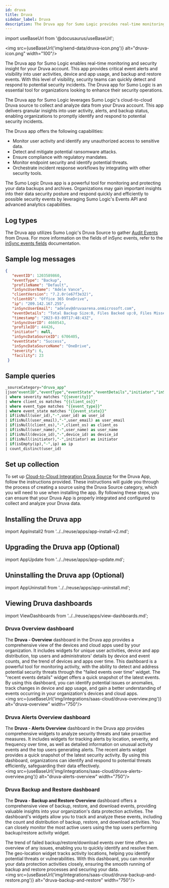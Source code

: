 ```yaml
---
id: druva
title: Druva
sidebar_label: Druva
description: The Druva app for Sumo Logic provides real-time monitoring and security insight for Druva accounts, enabling prompt detection and response to potential security incidents through granular insights into user activity, alerts, and backup status.
---
```


import useBaseUrl from '@docusaurus/useBaseUrl';

<img src={useBaseUrl('img/send-data/druva-icon.png')} alt="druva-icon.png" width="100"/>

The Druva app for Sumo Logic enables real-time monitoring and security insight for your Druva account. This app provides critical event alerts and visibility into user activities, device and app usage, and backup and restore events. With this level of visibility, security teams can quickly detect and respond to potential security incidents. The Druva app for Sumo Logic is an essential tool for organizations looking to enhance their security operations.

The Druva app for Sumo Logic leverages Sumo Logic's cloud-to-cloud Druva source to collect and analyze data from your Druva account. This app delivers granular insights into user activity, alerts, and backup status, enabling organizations to promptly identify and respond to potential security incidents.

The Druva app offers the following capabilities:

* Monitor user activity and identify any unauthorized access to sensitive data.
* Detect and mitigate potential ransomware attacks.
* Ensure compliance with regulatory mandates.
* Monitor endpoint security and identify potential threats.
* Orchestrate incident response workflows by integrating with other security tools.

The Sumo Logic Druva app is a powerful tool for monitoring and protecting your data backups and archives. Organizations may gain important insights into their data security posture and respond quickly and efficiently to possible security events by leveraging Sumo Logic's Events API and advanced analytics capabilities.

## Log types

The Druva app utilizes Sumo Logic's Druva Source to gather [Audit Events](https://developer.druva.com/docs/event-apis) from Druva. For more information on the fields of inSync events, refer to the [inSync events fields](https://developer.druva.com/docs/event-apis#obtain-events-api-response-in-syslog-format) documentation.

## Sample log messages

```json title="Audit Event log"
{
   "eventID": 1203589860,
   "eventType": "Backup",
   "profileName": "Default",
   "inSyncUserName": "Adele Vance",
   "clientVersion": "7.2.0r(e67f3e32)",
   "clientOS": "Office 365 OneDrive",
   "ip": "209.142.167.255",
   "inSyncUserEmail": "adelev@druvaarena.onmicrosoft.com",
   "eventDetails": "Total Backup Size:0, Files Backed up:0, Files Missed:0, System and App Settings:Yes, Total Bytes Transferred:0, eventsGroupId:39583905",
   "timestamp": "2023-03-09T17:48:43Z",
   "inSyncUserID": 4660543,
   "profileID": 44426,
   "initiator": null,
   "inSyncDataSourceID": 6706405,
   "eventState": "Success",
   "inSyncDataSourceName": "OneDrive",
   "severity": 6,
   "facility": 23
 }
```

## Sample queries

```sql title="Number of Users"
_sourceCategory="druva_app"
|json"eventID","eventType","eventState","eventDetails","initiator","inSyncUserID","inSyncUserName","inSyncUserEmail","inSyncDataSourceID","clientOS","ip","timestamp","severity" as event_id,event_type,event_state,event_details,initiator,user_id,user_name,user_email,device_id,client_os,ip,time_stamp,severity nodrop
| where severity matches "{{severity}}"
| where client_os matches "{{client_os}}"
| where event_type matches "{{event_type}}"
| where event_state matches "{{event_state}}"
| if(isNull(user_id),"-",user_id) as user_id
| if(isNull(user_email),"-",user_email) as user_email
| if(isNull(client_os),"-",client_os) as client_os
| if(isNull(user_name),"-",user_name) as user_name
| if(isNull(device_id),"-",device_id) as device_id
| if(isNull(initiator),"-",initiator) as initiator
| if(isEmpty(ip),"-",ip) as ip
| count_distinct(user_id)
```

## Set up collection

To set up [Cloud-to-Cloud Integration Druva Source](/docs/send-data/hosted-collectors/cloud-to-cloud-integration-framework/druva-source/) for the Druva App, follow the instructions provided. These instructions will guide you through the process of creating a source using the Druva Source category, which you will need to use when installing the app. By following these steps, you can ensure that your Druva App is properly integrated and configured to collect and analyze your Druva data.

## Installing the Druva app​

import AppInstall2 from '../../reuse/apps/app-install-v2.md';

<AppInstall2/>

## Upgrading the Druva app (Optional)

import AppUpdate from '../../reuse/apps/app-update.md';

<AppUpdate/>

## Uninstalling the Druva app (Optional)

import AppUninstall from '../../reuse/apps/app-uninstall.md';

<AppUninstall/>

## Viewing Druva dashboards​

import ViewDashboards from '../../reuse/apps/view-dashboards.md';

<ViewDashboards/>

### Druva Overview dashboard

The **Druva - Overview** dashboard in the Druva app provides a comprehensive view of the devices and cloud apps used by your organization. It includes widgets for unique user activities, device and app distribution, top users and administrators' details by device and event counts, and the trend of devices and apps over time. This dashboard is a powerful tool for monitoring activity, with the ability to detect and address potential security threats through the "failed events over time" widget. The "recent events details" widget offers a quick snapshot of the latest events. By using this dashboard, you can identify potential issues or anomalies, track changes in device and app usage, and gain a better understanding of events occurring in your organization's devices and cloud apps.<br/><img src={useBaseUrl('img/integrations/saas-cloud/druva-overview.png')} alt="druva-overview" width="750"/>

### Druva Alerts Overview dashboard

The **Druva - Alerts Overview** dashboard in the Druva app provides comprehensive widgets to analyze security threats and take proactive measures. It includes widgets for tracking alerts by location, severity, and frequency over time, as well as detailed information on unusual activity events and the top users generating alerts. The recent alerts widget provides a quick snapshot of the latest security activity. By using this dashboard, organizations can identify and respond to potential threats efficiently, safeguarding their data effectively.<br/><img src={useBaseUrl('img/integrations/saas-cloud/druva-alerts-overview.png')} alt="druva-alerts-overview" width="750"/>

### Druva Backup and Restore dashboard

The **Druva - Backup and Restore Overview** dashboard offers a comprehensive view of backup, restore, and download events, providing valuable insights into your organization's data protection activities. The dashboard's widgets allow you to track and analyze these events, including the count and distribution of backup, restore, and download activities. You can closely monitor the most active users using the top users performing backup/restore activity widget.

The trend of failed backup/restore/download events over time offers an overview of any issues, enabling you to quickly identify and resolve them. The geo-location widget tracks activity locations, helping you identify potential threats or vulnerabilities. With this dashboard, you can monitor your data protection activities closely, ensuring the smooth running of backup and restore processes and securing your data.<br/><img src={useBaseUrl('img/integrations/saas-cloud/druva-backup-and-restore.png')} alt="druva-backup-and-restore" width="750"/>
